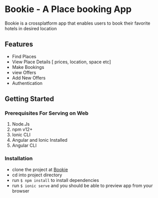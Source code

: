 # Bookie - A Place booking App

Bookie is a crossplatform app that enables users to book their favorite hotels in desired location

## Features

- Find Places
- View Place Details [ prices, location, space etc]
- Make Bookings
- view Offers
- Add New Offers
- Authentication

## Getting Started

### Prerequisites For Serving on Web

1. Node.Js
2. npm v12+
3. Ionic CLI
4. Angular and Ionic Installed
5. Angular CLI

### Installation

- clone the project at [Bookie](http://github.com/HermanCeaser/Bookie)
- cd into project directory
- run `$ npm install` to install dependencies
- run `$ ionic serve` and you should be able to preview app from your browser
